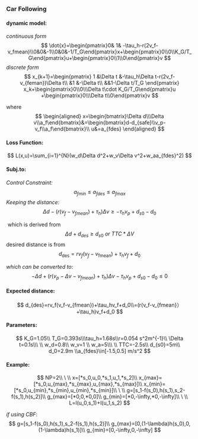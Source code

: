 ### Car Following 

#### dynamic model:

*continuous form*
$$
\dot{x}=\begin{pmatrix}0& 1& -\tau_h-r(2v_f-v_fmean)\\0&0&-1\\0&0&-1/T_G\end{pmatrix}x+\begin{pmatrix}0\\0\\K_G/T_G\end{pmatrix}u+\begin{pmatrix}0\\1\\0\end{pmatrix}v
$$
*discrete form*
$$
x_{k+1}=\begin{pmatrix}
1 &\Delta t &-\tau_h\Delta t-r(2v_f-v_{feman})\Delta t\\
&1 &-\Delta t\\
&&1-\Delta t/T_G
\end{pmatrix}
x_k+\begin{pmatrix}0\\0\\\Delta t\cdot K_G/T_G\end{pmatrix}u
+\begin{pmatrix}0\\\Delta t\\0\end{pmatrix}v
$$

where
$$
\begin{aligned}
x=\begin{bmatrix}\Delta d\\\Delta v\\a_f\end{bmatrix}&=\begin{bmatrix}d-d_{safe}\\v_p-v_f\\a_f\end{bmatrix}\\
u&=a_{fdes}
\end{aligned}
$$

#### Loss Function:

$$
L(x,u)=\sum_{i=1}^{N}(w_d\Delta d^2+w_v\Delta v^2+w_aa_{fdes}^2)
$$



#### Subj.to:

*Control Constraint:*
$$
a_{fmin}\leq a_{fdes} \leq a_{fmax}
$$
*Keeping the distance:*
$$
\Delta d-(r(v_f-v_{fmean})+\tau_h)\Delta v\ge -\tau_hv_p+d_{s0}-d_0
$$

​		which is derived from
$$
\Delta d+d_{des} \ge d_{s0} \ or \ TTC * \Delta V
$$
​		desired distance is from 
$$
d_{\text {des}}=r v_{f}\left(v_{f}-v_{\text {fmean}}\right)+\tau_{h} v_{f}+d_{0}
$$


*which can be converted to*:
$$
-\Delta d+(r(v_p-\Delta v-v_{fmean})+\tau_h)\Delta v -\tau_hv_p+d_{s0}-d_0\leq 0
$$


#### Expected distance:

$$
d_{des}=rv_f(v_f-v_{fmean})+\tau_hv_f+d_0\\=(r(v_f-v_{fmean}）+\tau_h)v_f+d_0
$$

#### Parameters:

$$
K_G=1.05\\ T_G=0.393s\\\tau_h=1.68s\\r=0.054 s^2m^{-1}\\
\Delta t=0.1s\\\ \\ w_d=0.8\\ w_v=1 \\ w_a=5\\\ \\
TTC=-2.5s\\ d_{s0}=5m\\ d_0=2.9m
\\a_{fdes}\in[-1.5,0.5] m/s^2
$$

#### Example:

$$
NP=2\\
\ \\
x=[*s_0,u_0,*s_1,u_1,*s_2]\\
x_{max}=[*s_0,u_{max},*s_{max},u_{max},*s_{max}]\\
x_{min}=[*s_0,u_{min},*s_{min},u_{min},*s_{min}]\\
\ \\
g=[s_1-f(s_0),h(s_1),s_2-f(s_1),h(s_2)]\\
g_{max}=[*0,0,*0,0]\\
g_{min}=[*0,-\infty,*0,-\infty]\\
\ \\
L=l(u_0,s_1)+l(u_1,s_2)
$$

*if using CBF*:
$$
g=[s_1-f(s_0),h(s_1),s_2-f(s_1),h(s_2)]\\
g_{max}=[0,(1-\lambda)h(s_0),0,(1-\lambda)h(s_1)]\\
g_{min}=[0,-\infty,0,-\infty]
$$
